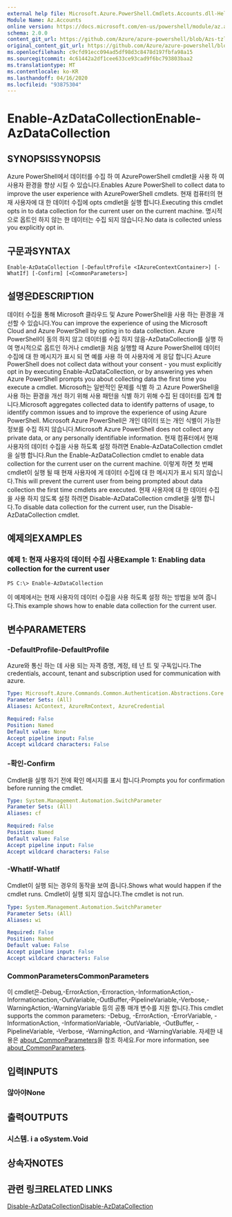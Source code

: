 ```yaml
---
external help file: Microsoft.Azure.PowerShell.Cmdlets.Accounts.dll-Help.xml
Module Name: Az.Accounts
online version: https://docs.microsoft.com/en-us/powershell/module/az.accounts/enable-azdatacollection
schema: 2.0.0
content_git_url: https://github.com/Azure/azure-powershell/blob/Azs-tzl/src/Accounts/Accounts/help/Enable-AzDataCollection.md
original_content_git_url: https://github.com/Azure/azure-powershell/blob/Azs-tzl/src/Accounts/Accounts/help/Enable-AzDataCollection.md
ms.openlocfilehash: c9cfd91ecc094ad5df98d3c8478d197fbfa98a15
ms.sourcegitcommit: 4c61442a2df1cee633ce93cad9f6bc793803baa2
ms.translationtype: MT
ms.contentlocale: ko-KR
ms.lasthandoff: 04/16/2020
ms.locfileid: "93875304"
---
```

# <span data-ttu-id="d2c31-101">Enable-AzDataCollection</span><span class="sxs-lookup"><span data-stu-id="d2c31-101">Enable-AzDataCollection</span></span>

## <span data-ttu-id="d2c31-102">SYNOPSIS</span><span class="sxs-lookup"><span data-stu-id="d2c31-102">SYNOPSIS</span></span>
<span data-ttu-id="d2c31-103">Azure PowerShell에서 데이터를 수집 하 여 AzurePowerShell cmdlet을 사용 하 여 사용자 환경을 향상 시킬 수 있습니다.</span><span class="sxs-lookup"><span data-stu-id="d2c31-103">Enables Azure PowerShell to collect data to improve the user experience with AzurePowerShell cmdlets.</span></span>
<span data-ttu-id="d2c31-104">현재 컴퓨터의 현재 사용자에 대 한 데이터 수집에 opts cmdlet을 실행 합니다.</span><span class="sxs-lookup"><span data-stu-id="d2c31-104">Executing this cmdlet opts in to data collection for the current user on the current machine.</span></span>
<span data-ttu-id="d2c31-105">명시적으로 옵트인 하지 않는 한 데이터는 수집 되지 않습니다.</span><span class="sxs-lookup"><span data-stu-id="d2c31-105">No data is collected unless you explicitly opt in.</span></span>

## <span data-ttu-id="d2c31-106">구문과</span><span class="sxs-lookup"><span data-stu-id="d2c31-106">SYNTAX</span></span>

```
Enable-AzDataCollection [-DefaultProfile <IAzureContextContainer>] [-WhatIf] [-Confirm] [<CommonParameters>]
```

## <span data-ttu-id="d2c31-107">설명은</span><span class="sxs-lookup"><span data-stu-id="d2c31-107">DESCRIPTION</span></span>
<span data-ttu-id="d2c31-108">데이터 수집을 통해 Microsoft 클라우드 및 Azure PowerShell을 사용 하는 환경을 개선할 수 있습니다.</span><span class="sxs-lookup"><span data-stu-id="d2c31-108">You can improve the experience of using the Microsoft Cloud and Azure PowerShell by opting in to data collection.</span></span>
<span data-ttu-id="d2c31-109">Azure PowerShell이 동의 하지 않고 데이터를 수집 하지 않음-AzDataCollection를 실행 하 여 명시적으로 옵트인 하거나 cmdlet을 처음 실행할 때 Azure PowerShell에 데이터 수집에 대 한 메시지가 표시 되 면 예를 사용 하 여 사용자에 게 응답 합니다.</span><span class="sxs-lookup"><span data-stu-id="d2c31-109">Azure PowerShell does not collect data without your consent - you must explicitly opt in by executing Enable-AzDataCollection, or by answering yes when Azure PowerShell prompts you about collecting data the first time you execute a cmdlet.</span></span>
<span data-ttu-id="d2c31-110">Microsoft는 일반적인 문제를 식별 하 고 Azure PowerShell을 사용 하는 환경을 개선 하기 위해 사용 패턴을 식별 하기 위해 수집 된 데이터를 집계 합니다.</span><span class="sxs-lookup"><span data-stu-id="d2c31-110">Microsoft aggregates collected data to identify patterns of usage, to identify common issues and to improve the experience of using Azure PowerShell.</span></span>
<span data-ttu-id="d2c31-111">Microsoft Azure PowerShell은 개인 데이터 또는 개인 식별이 가능한 정보를 수집 하지 않습니다.</span><span class="sxs-lookup"><span data-stu-id="d2c31-111">Microsoft Azure PowerShell does not collect any private data, or any personally identifiable information.</span></span>
<span data-ttu-id="d2c31-112">현재 컴퓨터에서 현재 사용자의 데이터 수집을 사용 하도록 설정 하려면 Enable-AzDataCollection cmdlet을 실행 합니다.</span><span class="sxs-lookup"><span data-stu-id="d2c31-112">Run the Enable-AzDataCollection cmdlet to enable data collection for the current user on the current machine.</span></span>
<span data-ttu-id="d2c31-113">이렇게 하면 첫 번째 cmdlet이 실행 될 때 현재 사용자에 게 데이터 수집에 대 한 메시지가 표시 되지 않습니다.</span><span class="sxs-lookup"><span data-stu-id="d2c31-113">This will prevent the current user from being prompted about data collection the first time cmdlets are executed.</span></span>
<span data-ttu-id="d2c31-114">현재 사용자에 대 한 데이터 수집을 사용 하지 않도록 설정 하려면 Disable-AzDataCollection cmdlet을 실행 합니다.</span><span class="sxs-lookup"><span data-stu-id="d2c31-114">To disable data collection for the current user, run the Disable-AzDataCollection cmdlet.</span></span>

## <span data-ttu-id="d2c31-115">예제의</span><span class="sxs-lookup"><span data-stu-id="d2c31-115">EXAMPLES</span></span>

### <span data-ttu-id="d2c31-116">예제 1: 현재 사용자의 데이터 수집 사용</span><span class="sxs-lookup"><span data-stu-id="d2c31-116">Example 1: Enabling data collection for the current user</span></span>
```
PS C:\> Enable-AzDataCollection
```

<span data-ttu-id="d2c31-117">이 예제에서는 현재 사용자의 데이터 수집을 사용 하도록 설정 하는 방법을 보여 줍니다.</span><span class="sxs-lookup"><span data-stu-id="d2c31-117">This example shows how to enable data collection for the current user.</span></span>

## <span data-ttu-id="d2c31-118">변수</span><span class="sxs-lookup"><span data-stu-id="d2c31-118">PARAMETERS</span></span>

### <span data-ttu-id="d2c31-119">-DefaultProfile</span><span class="sxs-lookup"><span data-stu-id="d2c31-119">-DefaultProfile</span></span>
<span data-ttu-id="d2c31-120">Azure와 통신 하는 데 사용 되는 자격 증명, 계정, 테 넌 트 및 구독입니다.</span><span class="sxs-lookup"><span data-stu-id="d2c31-120">The credentials, account, tenant and subscription used for communication with azure.</span></span>

```yaml
Type: Microsoft.Azure.Commands.Common.Authentication.Abstractions.Core.IAzureContextContainer
Parameter Sets: (All)
Aliases: AzContext, AzureRmContext, AzureCredential

Required: False
Position: Named
Default value: None
Accept pipeline input: False
Accept wildcard characters: False
```

### <span data-ttu-id="d2c31-121">-확인</span><span class="sxs-lookup"><span data-stu-id="d2c31-121">-Confirm</span></span>
<span data-ttu-id="d2c31-122">Cmdlet을 실행 하기 전에 확인 메시지를 표시 합니다.</span><span class="sxs-lookup"><span data-stu-id="d2c31-122">Prompts you for confirmation before running the cmdlet.</span></span>

```yaml
Type: System.Management.Automation.SwitchParameter
Parameter Sets: (All)
Aliases: cf

Required: False
Position: Named
Default value: False
Accept pipeline input: False
Accept wildcard characters: False
```

### <span data-ttu-id="d2c31-123">-WhatIf</span><span class="sxs-lookup"><span data-stu-id="d2c31-123">-WhatIf</span></span>
<span data-ttu-id="d2c31-124">Cmdlet이 실행 되는 경우의 동작을 보여 줍니다.</span><span class="sxs-lookup"><span data-stu-id="d2c31-124">Shows what would happen if the cmdlet runs.</span></span> <span data-ttu-id="d2c31-125">Cmdlet이 실행 되지 않습니다.</span><span class="sxs-lookup"><span data-stu-id="d2c31-125">The cmdlet is not run.</span></span>

```yaml
Type: System.Management.Automation.SwitchParameter
Parameter Sets: (All)
Aliases: wi

Required: False
Position: Named
Default value: False
Accept pipeline input: False
Accept wildcard characters: False
```

### <span data-ttu-id="d2c31-126">CommonParameters</span><span class="sxs-lookup"><span data-stu-id="d2c31-126">CommonParameters</span></span>
<span data-ttu-id="d2c31-127">이 cmdlet은-Debug,-ErrorAction,-Erroraction,-InformationAction,-Informationaction,-OutVariable,-OutBuffer,-PipelineVariable,-Verbose,-WarningAction,-WarningVariable 등의 공통 매개 변수를 지원 합니다.</span><span class="sxs-lookup"><span data-stu-id="d2c31-127">This cmdlet supports the common parameters: -Debug, -ErrorAction, -ErrorVariable, -InformationAction, -InformationVariable, -OutVariable, -OutBuffer, -PipelineVariable, -Verbose, -WarningAction, and -WarningVariable.</span></span> <span data-ttu-id="d2c31-128">자세한 내용은 [about_CommonParameters](http://go.microsoft.com/fwlink/?LinkID=113216)을 참조 하세요.</span><span class="sxs-lookup"><span data-stu-id="d2c31-128">For more information, see [about_CommonParameters](http://go.microsoft.com/fwlink/?LinkID=113216).</span></span>

## <span data-ttu-id="d2c31-129">입력</span><span class="sxs-lookup"><span data-stu-id="d2c31-129">INPUTS</span></span>

### <span data-ttu-id="d2c31-130">않아야</span><span class="sxs-lookup"><span data-stu-id="d2c31-130">None</span></span>

## <span data-ttu-id="d2c31-131">출력</span><span class="sxs-lookup"><span data-stu-id="d2c31-131">OUTPUTS</span></span>

### <span data-ttu-id="d2c31-132">시스템. i a o</span><span class="sxs-lookup"><span data-stu-id="d2c31-132">System.Void</span></span>

## <span data-ttu-id="d2c31-133">상속자</span><span class="sxs-lookup"><span data-stu-id="d2c31-133">NOTES</span></span>

## <span data-ttu-id="d2c31-134">관련 링크</span><span class="sxs-lookup"><span data-stu-id="d2c31-134">RELATED LINKS</span></span>

[<span data-ttu-id="d2c31-135">Disable-AzDataCollection</span><span class="sxs-lookup"><span data-stu-id="d2c31-135">Disable-AzDataCollection</span></span>](./Disable-AzDataCollection.md)

